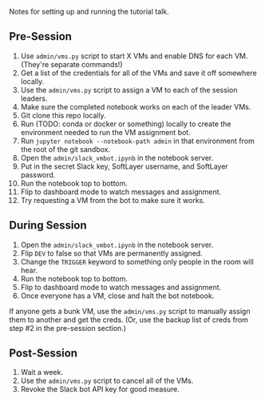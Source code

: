 Notes for setting up and running the tutorial talk.

## Pre-Session

1. Use `admin/vms.py` script to start X VMs and enable DNS for each VM. (They're separate commands!)
2. Get a list of the credentials for all of the VMs and save it off somewhere locally.
3. Use the `admin/vms.py` script to assign a VM to each of the session leaders.
4. Make sure the completed notebook works on each of the leader VMs.
5. Git clone this repo locally.
6. Run (TODO: conda or docker or something) locally to create the environment needed to run the VM assignment bot.
7. Run `jupyter notebook --notebook-path admin` in that environment from the root of the git sandbox.
8. Open the `admin/slack_vmbot.ipynb` in the notebook server.
9. Put in the secret Slack key, SoftLayer username, and SoftLayer password.
10. Run the notebook top to bottom.
11. Flip to dashboard mode to watch messages and assignment.
12. Try requesting a VM from the bot to make sure it works.

## During Session

1. Open the `admin/slack_vmbot.ipynb` in the notebook server.
2. Flip `DEV` to false so that VMs are permanently assigned.
3. Change the `TRIGGER` keyword to something only people in the room will hear.
3. Run the notebook top to bottom.
4. Flip to dashboard mode to watch messages and assignment.
5. Once everyone has a VM, close and halt the bot notebook.

If anyone gets a bunk VM, use the `admin/vms.py` script to manually assign them to another and get the creds. (Or, use the backup list of creds from step #2 in the pre-session section.)

## Post-Session

1. Wait a week.
2. Use the `admin/vms.py` script to cancel all of the VMs.
3. Revoke the Slack bot API key for good measure.

